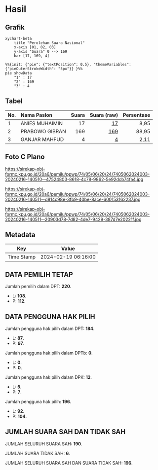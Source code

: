 # Hasil

## Grafik

```mermaid
xychart-beta
    title "Perolehan Suara Nasional"
    x-axis [01, 02, 03]
    y-axis "Suara" 0 --> 169
    bar [17, 169, 4]
```

```mermaid
%%{init: {"pie": {"textPosition": 0.5}, "themeVariables": {"pieOuterStrokeWidth": "5px"}} }%%
pie showData
    "1" : 17
    "2" : 169
    "3" : 4
```

## Tabel

| No. | Nama Paslon    | Suara | Suara (raw) | Persentase |
|:--- |:-------------- | -----:| -----------:| ----------:|
| 1   | ANIES MUHAIMIN | 17    | [17][p-1]   | 8,95       |
| 2   | PRABOWO GIBRAN | 169   | [169][p-2]  | 88,95      |
| 3   | GANJAR MAHFUD  | 4     | [4][p-3]    | 2,11       |


[p-1]: https://github.com/gigit-pemilu/pemilu-2024/blob/main/pilpres/hitung-suara/sub/74-sulawesi-tenggara/sub/05-konawe-selatan/sub/06-lainea/sub/2024-lainea/sub/003-tps/sub/paslon-1.txt
[p-2]: https://github.com/gigit-pemilu/pemilu-2024/blob/main/pilpres/hitung-suara/sub/74-sulawesi-tenggara/sub/05-konawe-selatan/sub/06-lainea/sub/2024-lainea/sub/003-tps/sub/paslon-2.txt
[p-3]: https://github.com/gigit-pemilu/pemilu-2024/blob/main/pilpres/hitung-suara/sub/74-sulawesi-tenggara/sub/05-konawe-selatan/sub/06-lainea/sub/2024-lainea/sub/003-tps/sub/paslon-3.txt

## Foto C Plano

https://sirekap-obj-formc.kpu.go.id/20a6/pemilu/ppwp/74/05/06/20/24/7405062024003-20240216-140510--47524803-8618-4c78-9862-5e92dcb74fa4.jpg

https://sirekap-obj-formc.kpu.go.id/20a6/pemilu/ppwp/74/05/06/20/24/7405062024003-20240216-140511--d814c98e-3fb9-40be-8ace-600153162237.jpg

https://sirekap-obj-formc.kpu.go.id/20a6/pemilu/ppwp/74/05/06/20/24/7405062024003-20240216-140511--20903d78-7d82-4de7-9429-387d7e20221f.jpg


## Metadata

| Key        | Value               |
| ---------- | ------------------- |
| Time Stamp | 2024-02-19 06:16:00 |


## DATA PEMILIH TETAP

Jumlah pemilih dalam DPT: **220**.
 * L: **108**.
 * P: **112**.

## DATA PENGGUNA HAK PILIH

Jumlah pengguna hak pilih dalam DPT: **184**.
 * L: **87**.
 * P: **97**.

Jumlah pengguna hak pilih dalam DPTb: **0**.
 * L: **0**.
 * P: **0**.

Jumlah pengguna hak pilih dalam DPK: **12**.
 * L: **5**.
 * P: **7**.

Jumlah pengguna hak pilih: **196**.
 * L: **92**.
 * P: **104**.

## JUMLAH SUARA SAH DAN TIDAK SAH

JUMLAH SELURUH SUARA SAH: **190**.

JUMLAH SUARA TIDAK SAH: **6**.

JUMLAH SELURUH SUARA SAH DAN SUARA TIDAK SAH: **196**.


